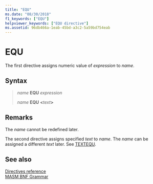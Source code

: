 ```yaml
---
title: "EQU"
ms.date: "08/30/2018"
f1_keywords: ["EQU"]
helpviewer_keywords: ["EQU directive"]
ms.assetid: 96db466a-1eab-45bd-a3c2-5a59bd754eab
---
```

# EQU

The first directive assigns numeric value of *expression* to *name*.

## Syntax

> *name* **EQU** *expression*
>
> *name* **EQU** __\<__*text*__>__

## Remarks

The *name* cannot be redefined later.

The second directive assigns specified *text* to *name*. The *name* can be assigned a different *text* later. See [TEXTEQU](../../assembler/masm/textequ.md).

## See also

[Directives reference](directives-reference.md)<br/>
[MASM BNF Grammar](masm-bnf-grammar.md)
